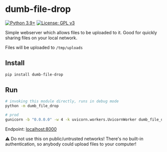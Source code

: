 # dumb-file-drop
[![Python 3.9+](https://upload.wikimedia.org/wikipedia/commons/4/4f/Blue_Python_3.9%2B_Shield_Badge.svg)](https://www.python.org)
[![License: GPL v3](https://upload.wikimedia.org/wikipedia/commons/8/86/GPL_v3_Blue_Badge.svg)](https://www.gnu.org/licenses/gpl-3.0.en.html)

Simple webserver which allows files to be uploaded to it.  Good for quickly sharing files on your local network.

Files will be uploaded to `/tmp/uploads`

## Install
```bash
pip install dumb-file-drop
```

## Run
```bash
# invoking this module directly, runs in debug mode
python -m dumb_file_drop

# prod
gunicorn -b "0.0.0.0" -w 4 -k uvicorn.workers.UvicornWorker dumb_file_drop.__main__:app
```

Endpoint: [localhost:8000](http://localhost:8000)

⚠️ Do not use this on public/untrusted networks!  There's no built-in authentication, so anybody could upload files to your computer!